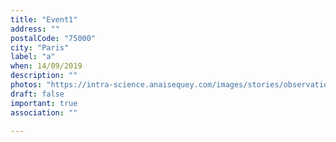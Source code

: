 ```yaml
---
title: "Event1"
address: ""
postalCode: "75000"
city: "Paris"
label: "a"
when: 14/09/2019
description: ""
photos: "https://intra-science.anaisequey.com/images/stories/observations/bio-polaire%20(18).jpg"
draft: false
important: true
association: ""

---
```

